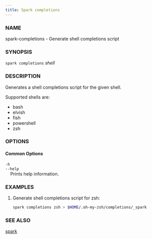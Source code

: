 ```yaml
---
title: Spark completions
---
```


### NAME

spark-completions - Generate shell completions script

### SYNOPSIS

`spark completions` _shell_

### DESCRIPTION

Generates a shell completions script for the given shell.

Supported shells are:

- bash
- elvish
- fish
- powershell
- zsh

### OPTIONS

#### Common Options

`-h`  
`--help`  
&nbsp;&nbsp;&nbsp;&nbsp;Prints help information.

### EXAMPLES

1. Generate shell completions script for zsh:
   ```sh
   spark completions zsh > $HOME/.oh-my-zsh/completions/_spark
   ```

### SEE ALSO

[spark](./spark.md)
